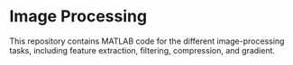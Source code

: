 # Image Processing

 This repository contains MATLAB code for the different image-processing tasks, including feature extraction, filtering, compression, and gradient.
